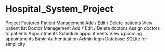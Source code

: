 # Hospital_System_Project
Project Features  Patient Management  Add / Edit / Delete patients  View patient list  Doctor Management  Add / Edit / Delete doctors  Assign doctors to patients  Appointments  Schedule appointments  View upcoming appointments  Basic Authentication  Admin login  Database  SQLite for simplicity
